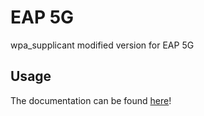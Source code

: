 # EAP 5G
wpa_supplicant modified version for EAP 5G

## Usage
The documentation can be found [here](https://free5gc.org/guide/TNGF/tngfue-installation/)!